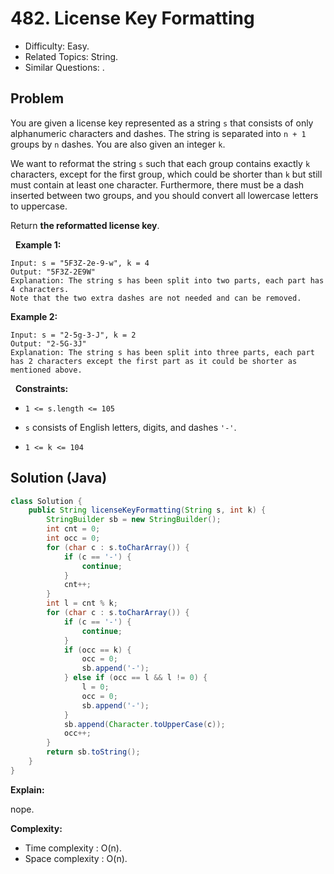 # 482. License Key Formatting

- Difficulty: Easy.
- Related Topics: String.
- Similar Questions: .

## Problem

You are given a license key represented as a string ```s``` that consists of only alphanumeric characters and dashes. The string is separated into ```n + 1``` groups by ```n``` dashes. You are also given an integer ```k```.

We want to reformat the string ```s``` such that each group contains exactly ```k``` characters, except for the first group, which could be shorter than ```k``` but still must contain at least one character. Furthermore, there must be a dash inserted between two groups, and you should convert all lowercase letters to uppercase.

Return **the reformatted license key**.

 
**Example 1:**

```
Input: s = "5F3Z-2e-9-w", k = 4
Output: "5F3Z-2E9W"
Explanation: The string s has been split into two parts, each part has 4 characters.
Note that the two extra dashes are not needed and can be removed.
```

**Example 2:**

```
Input: s = "2-5g-3-J", k = 2
Output: "2-5G-3J"
Explanation: The string s has been split into three parts, each part has 2 characters except the first part as it could be shorter as mentioned above.
```

 
**Constraints:**


	
- ```1 <= s.length <= 105```
	
- ```s``` consists of English letters, digits, and dashes ```'-'```.
	
- ```1 <= k <= 104```



## Solution (Java)

```java
class Solution {
    public String licenseKeyFormatting(String s, int k) {
        StringBuilder sb = new StringBuilder();
        int cnt = 0;
        int occ = 0;
        for (char c : s.toCharArray()) {
            if (c == '-') {
                continue;
            }
            cnt++;
        }
        int l = cnt % k;
        for (char c : s.toCharArray()) {
            if (c == '-') {
                continue;
            }
            if (occ == k) {
                occ = 0;
                sb.append('-');
            } else if (occ == l && l != 0) {
                l = 0;
                occ = 0;
                sb.append('-');
            }
            sb.append(Character.toUpperCase(c));
            occ++;
        }
        return sb.toString();
    }
}
```

**Explain:**

nope.

**Complexity:**

* Time complexity : O(n).
* Space complexity : O(n).
